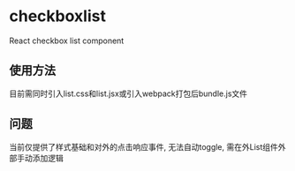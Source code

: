 # checkboxlist
React checkbox list component

## 使用方法

目前需同时引入list.css和list.jsx或引入webpack打包后bundle.js文件

## 问题

当前仅提供了样式基础和对外的点击响应事件, 无法自动toggle, 需在外List组件外部手动添加逻辑